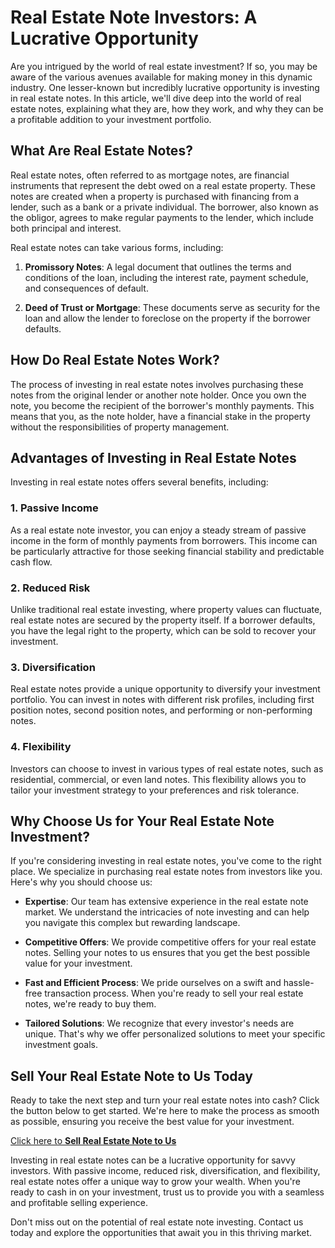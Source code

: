# Real Estate Note Investors: A Lucrative Opportunity

Are you intrigued by the world of real estate investment? If so, you may be aware of the various avenues available for making money in this dynamic industry. One lesser-known but incredibly lucrative opportunity is investing in real estate notes. In this article, we'll dive deep into the world of real estate notes, explaining what they are, how they work, and why they can be a profitable addition to your investment portfolio.

## What Are Real Estate Notes?

Real estate notes, often referred to as mortgage notes, are financial instruments that represent the debt owed on a real estate property. These notes are created when a property is purchased with financing from a lender, such as a bank or a private individual. The borrower, also known as the obligor, agrees to make regular payments to the lender, which include both principal and interest.

Real estate notes can take various forms, including:

1. **Promissory Notes**: A legal document that outlines the terms and conditions of the loan, including the interest rate, payment schedule, and consequences of default.

2. **Deed of Trust or Mortgage**: These documents serve as security for the loan and allow the lender to foreclose on the property if the borrower defaults.

## How Do Real Estate Notes Work?

The process of investing in real estate notes involves purchasing these notes from the original lender or another note holder. Once you own the note, you become the recipient of the borrower's monthly payments. This means that you, as the note holder, have a financial stake in the property without the responsibilities of property management.

## Advantages of Investing in Real Estate Notes

Investing in real estate notes offers several benefits, including:

### 1. Passive Income

As a real estate note investor, you can enjoy a steady stream of passive income in the form of monthly payments from borrowers. This income can be particularly attractive for those seeking financial stability and predictable cash flow.

### 2. Reduced Risk

Unlike traditional real estate investing, where property values can fluctuate, real estate notes are secured by the property itself. If a borrower defaults, you have the legal right to the property, which can be sold to recover your investment.

### 3. Diversification

Real estate notes provide a unique opportunity to diversify your investment portfolio. You can invest in notes with different risk profiles, including first position notes, second position notes, and performing or non-performing notes.

### 4. Flexibility

Investors can choose to invest in various types of real estate notes, such as residential, commercial, or even land notes. This flexibility allows you to tailor your investment strategy to your preferences and risk tolerance.

## Why Choose Us for Your Real Estate Note Investment?

If you're considering investing in real estate notes, you've come to the right place. We specialize in purchasing real estate notes from investors like you. Here's why you should choose us:

- **Expertise**: Our team has extensive experience in the real estate note market. We understand the intricacies of note investing and can help you navigate this complex but rewarding landscape.

- **Competitive Offers**: We provide competitive offers for your real estate notes. Selling your notes to us ensures that you get the best possible value for your investment.

- **Fast and Efficient Process**: We pride ourselves on a swift and hassle-free transaction process. When you're ready to sell your real estate notes, we're ready to buy them.

- **Tailored Solutions**: We recognize that every investor's needs are unique. That's why we offer personalized solutions to meet your specific investment goals.

## Sell Your Real Estate Note to Us Today

Ready to take the next step and turn your real estate notes into cash? Click the button below to get started. We're here to make the process as smooth as possible, ensuring you receive the best value for your investment.

[Click here to **Sell Real Estate Note to Us**](#)

Investing in real estate notes can be a lucrative opportunity for savvy investors. With passive income, reduced risk, diversification, and flexibility, real estate notes offer a unique way to grow your wealth. When you're ready to cash in on your investment, trust us to provide you with a seamless and profitable selling experience.

Don't miss out on the potential of real estate note investing. Contact us today and explore the opportunities that await you in this thriving market.
